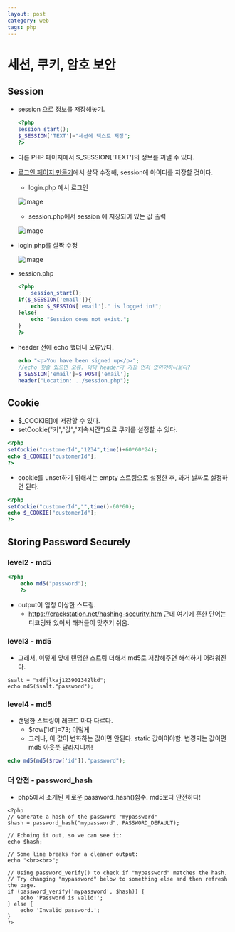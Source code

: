 ```yaml
---
layout: post
category: web
tags: php
---
```

# 세션, 쿠키, 암호 보안

## **Session**

- session 으로 정보를 저장해놓기.

  ```php
  <?php
  session_start();
  $_SESSION['TEXT']="세션에 텍스트 저장";
  ?>
  ```

- 다른 PHP 페이지에서  $_SESSION['TEXT']의 정보를 꺼낼 수 있다.

- [로그인 페이지 만들기](https://yejip.com/web/2021-05-02-mySQL2/)에서 살짝 수정해, session에 아이디를 저장할 것이다.

  - login.php 에서 로그인

  ![image](https://user-images.githubusercontent.com/37058233/117223025-a0066880-adc1-11eb-882b-55c3602ce9f7.png)

  - session.php에서 session 에 저장되어 있는 값 출력

  ![image](https://user-images.githubusercontent.com/37058233/117223040-ab599400-adc1-11eb-841f-477ed4c795fd.png)

- login.php를 살짝 수정

  ![image](https://user-images.githubusercontent.com/37058233/117222292-fa062e80-adbf-11eb-9493-5d7cb8a52743.png)

- session.php

  ```php
  <?php
      session_start();
  if($_SESSION['email']){
      echo $_SESSION['email']." is logged in!";
  }else{
      echo "Session does not exist.";
  }
  ?>
  ```

- header 전에 echo 했더니 오류났다.

  ```php
  echo "<p>You have been signed up</p>";
  //echo 윗줄 있으면 오류. 아마 header가 가장 먼저 있어야하나보다?
  $_SESSION['email']=$_POST['email'];
  header("Location: ../session.php");
  ```

## **Cookie**

- $_COOKIE[]에 저장할 수 있다.
- setCookie("키","값","지속시간")으로 쿠키를 설정할 수 있다.

```php
<?php
setCookie("customerId","1234",time()+60*60*24);
echo $_COOKIE["customerId"];
?>
```

- cookie를 unset하기 위해서는 empty 스트링으로 설정한 후, 과거 날짜로 설정하면 된다.

```php
<?php
setCookie("customerId","",time()-60*60);
echo $_COOKIE["customerId"];
?>
```

## **Storing Password Securely**

### **level2 - md5**

```php
<?php
    echo md5("password");
    ?>
```

- output이 엄청 이상한 스트링.
  - https://crackstation.net/hashing-security.htm 근데 여기에 흔한 단어는 디코딩돼 있어서 해커들이 맞추기 쉬움.

### **level3 - md5**

-  그래서, 이렇게 앞에 랜덤한 스트링 더해서 md5로 저장해주면 해석하기 어려워진다.

```
$salt = "sdfjlkaj123901342lkd";
echo md5($salt."password");
```

### **level4 - md5**

- 랜덤한 스트링이 레코드 마다 다르다.
  - $row['id']=73;  이렇게
  - 그러나, 이 값이 변화하는 값이면 안된다. static 값이어야함. 변경되는 값이면 md5 아웃풋 달라지니까!

```php
echo md5(md5($row['id'])."password");
```

### **더 안전 - password_hash**

- php5에서 소개된 새로운 password_hash()함수. md5보다 안전하다!

```php+HTML
<?php
// Generate a hash of the password "mypassword"
$hash = password_hash("mypassword", PASSWORD_DEFAULT);

// Echoing it out, so we can see it:
echo $hash;

// Some line breaks for a cleaner output:
echo "<br><br>";

// Using password_verify() to check if "mypassword" matches the hash.
// Try changing "mypassword" below to something else and then refresh the page.
if (password_verify('mypassword', $hash)) {
    echo 'Password is valid!';
} else {
    echo 'Invalid password.';
}
?>
```

